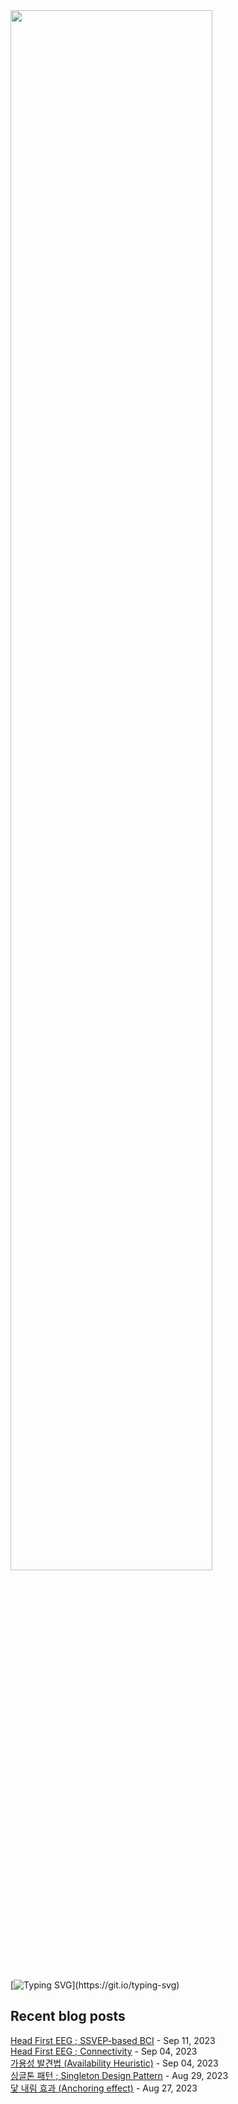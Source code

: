 <img width="80%" src="https://github.com/ez-neurai/ez-neurai/assets/62509122/2361b392-ba8f-4edb-ae70-5320739c41a6"/>

<br>
<br>

[![Typing SVG](https://readme-typing-svg.demolab.com?font=DM+Sans&duration=4000&pause=800&multiline=true&width=435&height=90&lines=Hi%2C+there.;Welcome+to+my+github+page!;Feel+free+to+look+around.)](https://git.io/typing-svg)
## Recent blog posts
[Head First EEG ; SSVEP-based BCI](https://neurai.tistory.com/54) - Sep 11, 2023<br>
[Head First EEG ; Connectivity](https://neurai.tistory.com/53) - Sep 04, 2023<br>
[가용성 발견법 (Availability Heuristic)](https://neurai.tistory.com/52) - Sep 04, 2023<br>
[싱글톤 패턴 ; Singleton Design Pattern](https://neurai.tistory.com/51) - Aug 29, 2023<br>
[닻 내림 효과 (Anchoring effect)](https://neurai.tistory.com/50) - Aug 27, 2023<br>

<br>

